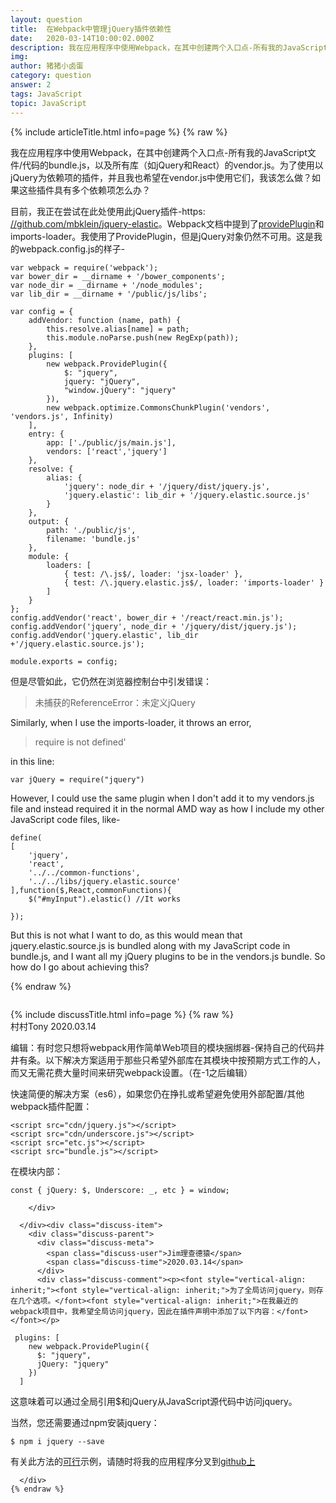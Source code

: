 ```yaml
---
layout: question
title:  在Webpack中管理jQuery插件依赖性
date:   2020-03-14T10:00:02.000Z
description: 我在应用程序中使用Webpack，在其中创建两个入口点-所有我的JavaScript文件/代码的bundle.js，以及所有库（如jQuery和React...
img: 
author: 猪猪小卤蛋
category: question
answer: 2
tags: JavaScript
topic: JavaScript
---
```

<div class="article-root">
  <div class="article">
    {% include articleTitle.html info=page %}
    {% raw %}
    <div class="article-content"><p><font style="vertical-align: inherit;"><font style="vertical-align: inherit;">我在应用程序中使用Webpack，在其中创建两个入口点-所有我的JavaScript文件/代码的bundle.js，以及所有库（如jQuery和React）的vendor.js。</font><font style="vertical-align: inherit;">为了使用以jQuery为依赖项的插件，并且我也希望在vendor.js中使用它们，我该怎么做？</font><font style="vertical-align: inherit;">如果这些插件具有多个依赖项怎么办？</font></font></p>

<p><font style="vertical-align: inherit;"><font style="vertical-align: inherit;">目前，我正在尝试在此处使用此jQuery插件-https: </font></font><a href="https://github.com/mbklein/jquery-elastic" rel="noreferrer"><font style="vertical-align: inherit;"><font style="vertical-align: inherit;">//github.com/mbklein/jquery-elastic</font></font></a><font style="vertical-align: inherit;"><font style="vertical-align: inherit;">。</font><font style="vertical-align: inherit;">Webpack文档中提到了</font></font><a href="https://webpack.js.org/plugins/provide-plugin/" rel="noreferrer"><font style="vertical-align: inherit;"><font style="vertical-align: inherit;">providePlugin</font></font></a><font style="vertical-align: inherit;"><font style="vertical-align: inherit;">和imports-loader。</font><font style="vertical-align: inherit;">我使用了ProvidePlugin，但是jQuery对象仍然不可用。</font><font style="vertical-align: inherit;">这是我的webpack.config.js的样子-</font></font></p>

<pre><code>var webpack = require('webpack');<font></font>
var bower_dir = __dirname + '/bower_components';<font></font>
var node_dir = __dirname + '/node_modules';<font></font>
var lib_dir = __dirname + '/public/js/libs';<font></font>
<font></font>
var config = {<font></font>
    addVendor: function (name, path) {<font></font>
        this.resolve.alias[name] = path;<font></font>
        this.module.noParse.push(new RegExp(path));<font></font>
    },<font></font>
    plugins: [<font></font>
        new webpack.ProvidePlugin({<font></font>
            $: "jquery",<font></font>
            jquery: "jQuery",<font></font>
            "window.jQuery": "jquery"<font></font>
        }),<font></font>
        new webpack.optimize.CommonsChunkPlugin('vendors', 'vendors.js', Infinity)<font></font>
    ],<font></font>
    entry: {<font></font>
        app: ['./public/js/main.js'],<font></font>
        vendors: ['react','jquery']<font></font>
    },<font></font>
    resolve: {<font></font>
        alias: {<font></font>
            'jquery': node_dir + '/jquery/dist/jquery.js',<font></font>
            'jquery.elastic': lib_dir + '/jquery.elastic.source.js'<font></font>
        }<font></font>
    },<font></font>
    output: {<font></font>
        path: './public/js',<font></font>
        filename: 'bundle.js'<font></font>
    },<font></font>
    module: {<font></font>
        loaders: [<font></font>
            { test: /\.js$/, loader: 'jsx-loader' },<font></font>
            { test: /\.jquery.elastic.js$/, loader: 'imports-loader' }<font></font>
        ]<font></font>
    }<font></font>
};<font></font>
config.addVendor('react', bower_dir + '/react/react.min.js');<font></font>
config.addVendor('jquery', node_dir + '/jquery/dist/jquery.js');<font></font>
config.addVendor('jquery.elastic', lib_dir +'/jquery.elastic.source.js');<font></font>
<font></font>
module.exports = config;<font></font>
</code></pre>

<p><font style="vertical-align: inherit;"><font style="vertical-align: inherit;">但是尽管如此，它仍然在浏览器控制台中引发错误：</font></font></p>

<blockquote>
  <p><font style="vertical-align: inherit;"><font style="vertical-align: inherit;">未捕获的ReferenceError：未定义jQuery</font></font></p>
</blockquote>

<p>Similarly, when I use the imports-loader, it throws an error,</p>

<blockquote>
  <p>require is not defined'</p>
</blockquote>

<p>in this line:</p>

<pre><code>var jQuery = require("jquery")
</code></pre>

<p>However, I could use the same plugin when I don't add it to my vendors.js file and instead required it in the normal AMD way as how I include my other JavaScript code files, like-</p>

<pre><code>define(<font></font>
[<font></font>
    'jquery',<font></font>
    'react',<font></font>
    '../../common-functions',<font></font>
    '../../libs/jquery.elastic.source'<font></font>
],function($,React,commonFunctions){<font></font>
    $("#myInput").elastic() //It works<font></font>
<font></font>
});<font></font>
</code></pre>

<p>But this is not what I want to do, as this would mean that jquery.elastic.source.js is bundled along with my JavaScript code in bundle.js, and I want all my jQuery plugins to be in the vendors.js bundle. So how do I go about achieving this?</p></div>
    {% endraw %}
  </div>
  <p style="height: 0;width:0;overflow: hidden;"> 第1586篇《在Webpack中管理jQuery插件依赖性》来自Winter(https://github.com/aiyld/aiyld.github.io)的站点</p>
  <div class="discuss-wrapper">
    {% include discussTitle.html info=page %}
    {% raw %}
    <div class="discuss-item">
        <div class="discuss-parent">
          <div class="discuss-meta">
            <span class="discuss-user">村村Tony</span>
            <span class="discuss-time">2020.03.14</span>
          </div>
          <div class="discuss-comment"><p><font style="vertical-align: inherit;"><font style="vertical-align: inherit;">编辑：有时您只想将webpack用作简单Web项目的模块捆绑器-保持自己的代码井井有条。</font><font style="vertical-align: inherit;">以下解决方案适用于那些只希望外部库在其模块中按预期方式工作的人，而又无需花费大量时间来研究webpack设置。</font><font style="vertical-align: inherit;">（在-1之后编辑）</font></font></p>

<p><font style="vertical-align: inherit;"><font style="vertical-align: inherit;">快速简便的解决方案（es6），如果您仍在挣扎或希望避免使用外部配置/其他webpack插件配置：</font></font></p>

<pre><code>&lt;script src="cdn/jquery.js"&gt;&lt;/script&gt;<font></font>
&lt;script src="cdn/underscore.js"&gt;&lt;/script&gt;<font></font>
&lt;script src="etc.js"&gt;&lt;/script&gt;<font></font>
&lt;script src="bundle.js"&gt;&lt;/script&gt;<font></font>
</code></pre>

<p><font style="vertical-align: inherit;"><font style="vertical-align: inherit;">在模块内部：</font></font></p>

<pre><code>const { jQuery: $, Underscore: _, etc } = window;
</code></pre></div>
        </div>
        
      </div><div class="discuss-item">
        <div class="discuss-parent">
          <div class="discuss-meta">
            <span class="discuss-user">Jim理查德猿</span>
            <span class="discuss-time">2020.03.14</span>
          </div>
          <div class="discuss-comment"><p><font style="vertical-align: inherit;"><font style="vertical-align: inherit;">为了全局访问jquery，则存在几个选项。</font><font style="vertical-align: inherit;">在我最近的webpack项目中，我希望全局访问jquery，因此在插件声明中添加了以下内容：</font></font></p>

<pre><code> plugins: [<font></font>
    new webpack.ProvidePlugin({<font></font>
      $: "jquery",<font></font>
      jQuery: "jquery"<font></font>
    })<font></font>
  ]<font></font>
</code></pre>

<p><font style="vertical-align: inherit;"><font style="vertical-align: inherit;">这意味着可以通过全局引用$和jQuery从JavaScript源代码中访问jquery。</font></font></p>

<p><font style="vertical-align: inherit;"><font style="vertical-align: inherit;">当然，您还需要通过npm安装jquery：</font></font></p>

<pre><code>$ npm i jquery --save
</code></pre>

<p><font style="vertical-align: inherit;"><font style="vertical-align: inherit;">有关此方法的</font><a href="https://github.com/arcseldon/react-babel-webpack-starter-app" rel="noreferrer"><font style="vertical-align: inherit;">可行</font></a><font style="vertical-align: inherit;">示例，请随时将我的应用程序分叉到</font></font><a href="https://github.com/arcseldon/react-babel-webpack-starter-app" rel="noreferrer"><font style="vertical-align: inherit;"><font style="vertical-align: inherit;">github上</font></font></a></p></div>
        </div>
        
      </div>
    {% endraw %}
  </div>
<div>

